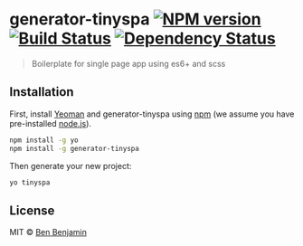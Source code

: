 # generator-tinyspa [![NPM version][npm-image]][npm-url] [![Build Status][travis-image]][travis-url] [![Dependency Status][daviddm-image]][daviddm-url]
> Boilerplate for single page app using es6+ and scss

## Installation

First, install [Yeoman](http://yeoman.io) and generator-tinyspa using [npm](https://www.npmjs.com/) (we assume you have pre-installed [node.js](https://nodejs.org/)).

```bash
npm install -g yo
npm install -g generator-tinyspa
```

Then generate your new project:

```bash
yo tinyspa
```

## License

MIT © [Ben Benjamin]()


[npm-image]: https://badge.fury.io/js/generator-tinyspa.svg
[npm-url]: https://npmjs.org/package/generator-tinyspa
[travis-image]: https://travis-ci.org/benjaminben/generator-tinyspa.svg?branch=master
[travis-url]: https://travis-ci.org/benjaminben/generator-tinyspa
[daviddm-image]: https://david-dm.org/benjaminben/generator-tinyspa.svg?theme=shields.io
[daviddm-url]: https://david-dm.org/benjaminben/generator-tinyspa

